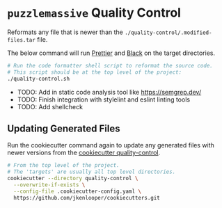 # `puzzlemassive` Quality Control

Reformats any file that is newer than the `./quality-control/.modified-files.tar`
file.

The below command will run [Prettier](https://prettier.io/) and
[Black](https://black.readthedocs.io/en/stable/) on the target directories.

```bash
# Run the code formatter shell script to reformat the source code.
# This script should be at the top level of the project:
./quality-control.sh
```

* TODO: Add in static code analysis tool like https://semgrep.dev/
* TODO: Finish integration with stylelint and eslint linting tools
* TODO: Add shellcheck


## Updating Generated Files

Run the cookiecutter command again to update any generated files with newer
versions from the [cookiecutter quality-control](https://github.com/jkenlooper/cookiecutters).

```bash
# From the top level of the project.
# The 'targets' are usually all top level directories.
cookiecutter --directory quality-control \
  --overwrite-if-exists \
  --config-file .cookiecutter-config.yaml \
  https://github.com/jkenlooper/cookiecutters.git
```
